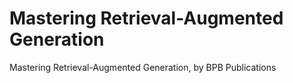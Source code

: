 # Mastering Retrieval-Augmented Generation
 Mastering Retrieval-Augmented Generation, by BPB Publications

